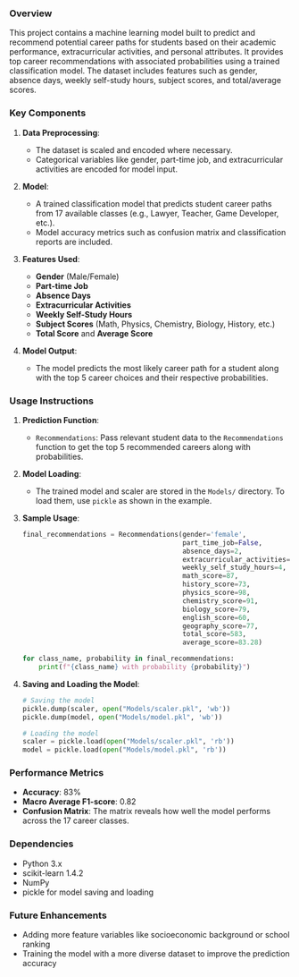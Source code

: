 ### Overview

This project contains a machine learning model built to predict and recommend potential career paths for students based on their academic performance, extracurricular activities, and personal attributes. It provides top career recommendations with associated probabilities using a trained classification model. The dataset includes features such as gender, absence days, weekly self-study hours, subject scores, and total/average scores.

### Key Components

1. **Data Preprocessing**: 
    - The dataset is scaled and encoded where necessary.
    - Categorical variables like gender, part-time job, and extracurricular activities are encoded for model input.

2. **Model**:
    - A trained classification model that predicts student career paths from 17 available classes (e.g., Lawyer, Teacher, Game Developer, etc.).
    - Model accuracy metrics such as confusion matrix and classification reports are included.
   
3. **Features Used**:
    - **Gender** (Male/Female)
    - **Part-time Job**
    - **Absence Days**
    - **Extracurricular Activities**
    - **Weekly Self-Study Hours**
    - **Subject Scores** (Math, Physics, Chemistry, Biology, History, etc.)
    - **Total Score** and **Average Score**

4. **Model Output**:
    - The model predicts the most likely career path for a student along with the top 5 career choices and their respective probabilities.

### Usage Instructions

1. **Prediction Function**:
   - `Recommendations`: Pass relevant student data to the `Recommendations` function to get the top 5 recommended careers along with probabilities.
   
2. **Model Loading**:
   - The trained model and scaler are stored in the `Models/` directory. To load them, use `pickle` as shown in the example.

3. **Sample Usage**:
   ```python
   final_recommendations = Recommendations(gender='female',
                                           part_time_job=False,
                                           absence_days=2,
                                           extracurricular_activities=False,
                                           weekly_self_study_hours=4,
                                           math_score=87,
                                           history_score=73,
                                           physics_score=98,
                                           chemistry_score=91,
                                           biology_score=79,
                                           english_score=60,
                                           geography_score=77,
                                           total_score=583,
                                           average_score=83.28)

   for class_name, probability in final_recommendations:
       print(f"{class_name} with probability {probability}")
   ```

4. **Saving and Loading the Model**:
   ```python
   # Saving the model
   pickle.dump(scaler, open("Models/scaler.pkl", 'wb'))
   pickle.dump(model, open("Models/model.pkl", 'wb'))
   
   # Loading the model
   scaler = pickle.load(open("Models/scaler.pkl", 'rb'))
   model = pickle.load(open("Models/model.pkl", 'rb'))
   ```

### Performance Metrics

- **Accuracy**: 83%
- **Macro Average F1-score**: 0.82
- **Confusion Matrix**: The matrix reveals how well the model performs across the 17 career classes.

### Dependencies

- Python 3.x
- scikit-learn 1.4.2
- NumPy
- pickle for model saving and loading

### Future Enhancements

- Adding more feature variables like socioeconomic background or school ranking
- Training the model with a more diverse dataset to improve the prediction accuracy
